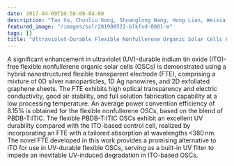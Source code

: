 ```yaml
---
date: 2017-04-09T10:58:08-04:00
description: "Tao Xu, Chunliu Gong, Shuanglong Wang, Hong Lian, Weixia Lan*, Gaëtan Lévêque, Bruno Grandidier, Jerôme Plain, Renaud Bachelot, Bin Wei*, Furong Zhu*"
featured_image: "/images/solr201900522-blkfxd-0001-m"
tags: []
title: "Ultraviolet-Durable Flexible Nonfullerene Organic Solar Cells Realized by a Hybrid Nanostructured Transparent Electrode"
---
```


A significant enhancement in ultraviolet (UV)-durable indium tin oxide (ITO)-free flexible nonfullerene organic solar cells (OSCs) is demonstrated using a hybrid nanostructured flexible transparent electrode (FTE), comprising a mixture of 0D silver nanoparticles, 1D Ag nanowires, and 2D exfoliated graphene sheets. The FTE exhibits high optical transparency and electric conductivity, good air stability, and full solution fabrication capability at a low processing temperature. An average power convention efficiency of 8.15% is obtained for the flexible nonfullerene OSCs, based on the blend of PBDB-T:ITIC. The flexible PBDB-T:ITIC OSCs exhibit an excellent UV durability compared with the ITO-based control cell, realized by incorporating an FTE with a tailored absorption at wavelengths <380 nm. The novel FTE developed in this work provides a promising alternative to ITO for use in UV-durable flexible OSCs, serving as a built-in UV filter to impede an inevitable UV-induced degradation in ITO-based OSCs.